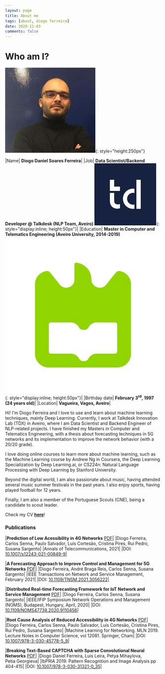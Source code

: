 ```yaml
---
layout: page
title: About me
tags: [about, diogo ferreira]
date: 2020-11-03
comments: false
---
```


# Who am I?

![me](../assets/img/me.png "me"){: style="height:250px"}

|Name| **Diogo Daniel Soares Ferreira**|
|Job| **Data Scientist/Backend Developer @ Talkdesk (NLP Team, Aveiro)** ![UA_Logo](../assets/img/talkdesk_logo_2.png "Talkdesk Logo"){: style="display:inline; height:50px"}|
|Education| **Master in Computer and Telematics Engineering (Aveiro University, 2014-2019)** ![UA_Logo](../assets/img/ua_logo_3.jpg "UA Logo"){: style="display:inline; height:50px"}|
|Birthday date| **February 3<sup>rd</sup>, 1997 (24 years old)**|
|Location| **Vagueira, Vagos, Aveiro**|

Hi! I'm Diogo Ferreira and I love to use and learn about machine learning techniques, mainly Deep Learning. Currently, I work at Talkdesk Innovation Lab (TDX) in Aveiro, where I am Data Scientist and Backend Engineer of NLP-related projects. I have finished my Masters in Computer and Telematics Engineering, with a thesis about forecasting techniques in 5G networks and its implementation to improve the network behavior (with a 20/20 grade).

I love doing online courses to learn more about machine learning, such as the Machine Learning course by Andrew Ng in Coursera, the Deep Learning Specialization by Deep Learning.ai, or CS224n: Natural Language Processing with Deep Learning by Stanford University.

Beyond the digital world, I am also passionate about music, having attended several music summer festivals in the past years. I also enjoy sports, having played football for 12 years.

Finally, I am also a member of the Portuguese Scouts (CNE), being a candidate to scout leader.

Check my CV **[here](../assets/pdf/CV.pdf)**!


### Publications

|**Prediction of Low Acessibility in 4G Networks** [PDF](../assets/pdf/paper5.pdf)|
|Diogo Ferreira, Carlos Senna, Paulo Salvador, Luís Cortesão, Cristina Pires, Rui Pedro, Susana Sargento|
|Annals of Telecommunications, 2021|
|DOI: [10.1007/s12243-021-00849-9](https://doi.org/10.1007/s12243-021-00849-9)|

|**A Forecasting Approach to Improve Control and Management for 5G Networks** [PDF](../assets/pdf/paper4.pdf)|
|Diogo Ferreira, André Braga Reis, Carlos Senna, Susana Sargento|
|IEEE Transactions on Network and Service Management, February 2021|
|DOI: [10.1109/TNSM.2021.3056222](https://doi.org/10.1109/TNSM.2021.3056222)|

|**Distributed Real-time Forecasting Framework for IoT Network and Service Management** [PDF](../assets/pdf/paper3.pdf)|
|Diogo Ferreira, Carlos Senna, Susana Sargento|
|IEEE/IFIP Symposium Network Operations and Management (NOMS), Budapest, Hungary, April, 2020|
|DOI: [10.1109/NOMS47738.2020.9110456](https://doi.org/10.1109/NOMS47738.2020.9110456)|

|**Root Cause Analysis of Reduced Accessibility in 4G Networks** [PDF](../assets/pdf/paper2.pdf)|
|Diogo Ferreira, Carlos Senna, Paulo Salvador, Luís Cortesão, Cristina Pires, Rui Pedro, Susana Sargento|
|Machine Learning for Networking. MLN 2019. Lecture Notes in Computer Science, vol 12081. Springer, Cham|
|DOI: [10.1007/978-3-030-45778-5_9](https://doi.org/10.1007/978-3-030-45778-5_9)|

|**Breaking Text-Based CAPTCHA with Sparse Convolutional Neural Networks** [PDF](../assets/pdf/paper.pdf)|
|Diogo Daniel Ferreira, Luís Leira, Petya Mihaylova, Petia Georgieva|
|IbPRIA 2019: Pattern Recognition and Image Analysis pp 404-415|
|DOI: [10.1007/978-3-030-31321-0_35](https://doi.org/10.1007/978-3-030-31321-0_35)|

